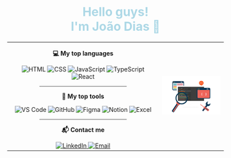 <h1 align="center" style="color: lightblue;">Hello guys!<br>I'm João Dias 👋</h1>

<table>
  <tr>
    <td valign="top" align="center" width="70%">
      <p><b>💻 My top languages</b></p>
      <img src="https://img.icons8.com/?size=100&id=23028&format=png&color=FFFFFF" alt="HTML" width="30">
      <img src="https://img.icons8.com/?size=100&id=38272&format=png&color=FFFFFF" alt="CSS" width="30">
      <img src="https://img.icons8.com/?size=100&id=39854&format=png&color=FFFFFF" alt="JavaScript" width="30">
      <img src="https://img.icons8.com/?size=100&id=cHBUT9SmrD2V&format=png&color=FFFFFF" alt="TypeScript" width="30">
      <img src="https://img.icons8.com/?size=100&id=047WZAFDnkVp&format=png&color=FFFFFF" alt="React" width="30">
      <hr style="width:60%; border:0; height:1px; background-color:#555;">
      <p><b>🧰 My top tools</b></p>
      <img src="https://img.icons8.com/?size=100&id=9t5UEEYXq0ZS&format=png&color=FFFFFF" alt="VS Code" width="30">
      <img src="https://img.icons8.com/?size=100&id=62856&format=png&color=FFFFFF" alt="GitHub" width="30">
      <img src="https://img.icons8.com/?size=100&id=amXjtNWVYSKP&format=png&color=FFFFFF" alt="Figma" width="30">
      <img src="https://img.icons8.com/?size=100&id=HDd694003FZa&format=png&color=FFFFFF" alt="Notion" width="30">
      <img src="https://img.icons8.com/?size=100&id=11594&format=png&color=FFFFFF" alt="Excel" width="30">
      <hr style="width:60%; border:0; height:1px; background-color:#555;">
      <p><b>📬 Contact me</b></p>
      <a href="https://linkedin.com/in/jotadiasss" target="_blank">
        <img src="https://img.shields.io/badge/LinkedIn-white?style=flat&logo=linkedin&logoColor=0A66C2" height="25" alt="LinkedIn">
      </a>
      <a href="mailto:joaopefdias@gmail.com" target="_blank">
        <img src="https://img.shields.io/badge/Email-white" height="25" alt="Email">
      </a>
    </td>
    <td align="center" width="30%">
      <img src="./Banner.png" alt="Banner" width="400">
    </td>
  </tr>
</table>
